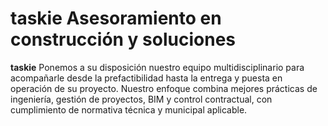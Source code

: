 # taskie Asesoramiento en construcción y soluciones 
**taskie** Ponemos a su disposición nuestro equipo multidisciplinario para acompañarle desde la prefactibilidad hasta la entrega y puesta en operación de su proyecto. Nuestro enfoque combina mejores prácticas de ingeniería, gestión de proyectos, BIM y control contractual, con cumplimiento de normativa técnica y municipal aplicable.
